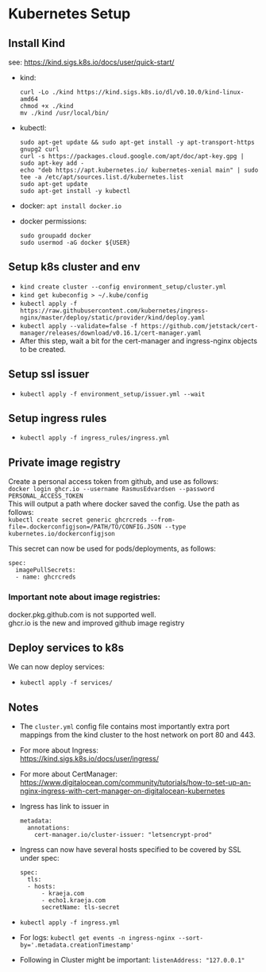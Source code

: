 # Kubernetes Setup
## Install Kind
see: https://kind.sigs.k8s.io/docs/user/quick-start/
* kind:
    ```
    curl -Lo ./kind https://kind.sigs.k8s.io/dl/v0.10.0/kind-linux-amd64
    chmod +x ./kind
    mv ./kind /usr/local/bin/
    ```

* kubectl:
    ```
    sudo apt-get update && sudo apt-get install -y apt-transport-https gnupg2 curl
    curl -s https://packages.cloud.google.com/apt/doc/apt-key.gpg | sudo apt-key add -
    echo "deb https://apt.kubernetes.io/ kubernetes-xenial main" | sudo tee -a /etc/apt/sources.list.d/kubernetes.list
    sudo apt-get update
    sudo apt-get install -y kubectl
    ```
    
* docker: `apt install docker.io`

* docker permissions:
    ```
    sudo groupadd docker
    sudo usermod -aG docker ${USER}
    ```

## Setup k8s cluster and env
* `kind create cluster --config environment_setup/cluster.yml`
* `kind get kubeconfig > ~/.kube/config`
* `kubectl apply -f https://raw.githubusercontent.com/kubernetes/ingress-nginx/master/deploy/static/provider/kind/deploy.yaml`
* `kubectl apply --validate=false -f https://github.com/jetstack/cert-manager/releases/download/v0.16.1/cert-manager.yaml`
* After this step, wait a bit for the cert-manager and ingress-nginx objects to be created.

## Setup ssl issuer
* `kubectl apply -f environment_setup/issuer.yml --wait`

## Setup ingress rules
* `kubectl apply -f ingress_rules/ingress.yml`

## Private image registry
Create a personal access token from github, and use as follows: \
`docker login ghcr.io --username RasmusEdvardsen --password PERSONAL_ACCESS_TOKEN` \
This will output a path where docker saved the config. Use the path as follows: \
`kubectl create secret generic ghcrcreds --from-file=.dockerconfigjson=/PATH/TO/CONFIG.JSON --type kubernetes.io/dockerconfigjson`

This secret can now be used for pods/deployments, as follows:
```
spec:
  imagePullSecrets:
  - name: ghcrcreds
```

### Important note about image registries:
docker.pkg.github.com is not supported well. \
ghcr.io is the new and improved github image registry

## Deploy services to k8s
We can now deploy services:
* `kubectl apply -f services/`

## Notes
* The `cluster.yml` config file contains most importantly extra port mappings from the kind cluster to the host network on port 80 and 443.
* For more about Ingress: \
    https://kind.sigs.k8s.io/docs/user/ingress/
* For more about CertManager: \
    https://www.digitalocean.com/community/tutorials/how-to-set-up-an-nginx-ingress-with-cert-manager-on-digitalocean-kubernetes
* Ingress has link to issuer in
    ```
    metadata:
      annotations:
        cert-manager.io/cluster-issuer: "letsencrypt-prod"
    ```
* Ingress can now have several hosts specified to be covered by SSL under spec:
    ```
    spec:
      tls:
      - hosts:
          - kraeja.com
          - echo1.kraeja.com
          secretName: tls-secret
    ```
* `kubectl apply -f ingress.yml`

* For logs: `kubectl get events -n ingress-nginx --sort-by='.metadata.creationTimestamp'`

* Following in Cluster might be important: `listenAddress: "127.0.0.1"`
